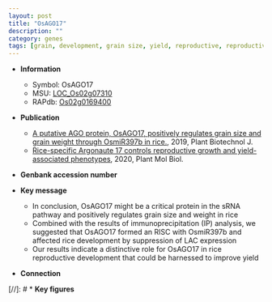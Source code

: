 ```yaml
---
layout: post
title: "OsAGO17"
description: ""
category: genes
tags: [grain, development, grain size, yield, reproductive, reproductive development]
---
```


* **Information**  
    + Symbol: OsAGO17  
    + MSU: [LOC_Os02g07310](http://rice.plantbiology.msu.edu/cgi-bin/ORF_infopage.cgi?orf=LOC_Os02g07310)  
    + RAPdb: [Os02g0169400](http://rapdb.dna.affrc.go.jp/viewer/gbrowse_details/irgsp1?name=Os02g0169400)  

* **Publication**  
    + [A putative AGO protein, OsAGO17, positively regulates grain size and grain weight through OsmiR397b in rice.](http://www.ncbi.nlm.nih.gov/pubmed?term=A+putative+AGO+protein,+OsAGO17,+positively+regulates+grain+size+and+grain+weight+through+OsmiR397b+in+rice.%5BTitle%5D), 2019, Plant Biotechnol J.
    + [Rice-specific Argonaute 17 controls reproductive growth and yield-associated phenotypes](http://www.ncbi.nlm.nih.gov/pubmed?term=Rice-specific+Argonaute+17+controls+reproductive+growth+and+yield-associated+phenotypes%5BTitle%5D), 2020, Plant Mol Biol.

* **Genbank accession number**  

* **Key message**  
    + In conclusion, OsAGO17 might be a critical protein in the sRNA pathway and positively regulates grain size and weight in rice
    + Combined with the results of immunoprecipitation (IP) analysis, we suggested that OsAGO17 formed an RISC with OsmiR397b and affected rice development by suppression of LAC expression
    + Our results indicate a distinctive role for OsAGO17 in rice reproductive development that could be harnessed to improve yield

* **Connection**  

[//]: # * **Key figures**  


